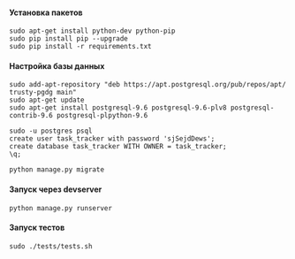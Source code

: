 #### Установка пакетов
```
sudo apt-get install python-dev python-pip
sudo pip install pip --upgrade
sudo pip install -r requirements.txt
```

#### Настройка базы данных
```
sudo add-apt-repository "deb https://apt.postgresql.org/pub/repos/apt/ trusty-pgdg main"
sudo apt-get update
sudo apt-get install postgresql-9.6 postgresql-9.6-plv8 postgresql-contrib-9.6 postgresql-plpython-9.6
```
```
sudo -u postgres psql
create user task_tracker with password 'sjSejdDews';
create database task_tracker WITH OWNER = task_tracker;
\q;
```
```
python manage.py migrate
```

#### Запуск через devserver
```
python manage.py runserver
```

#### Запуск тестов
```
sudo ./tests/tests.sh
```
